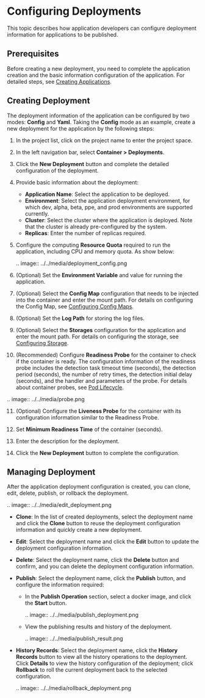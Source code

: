 # Configuring Deployments

This topic describes how application developers can configure deployment information for applications to be published.

## Prerequisites

Before creating a new deployment, you need to complete the application creation and the basic information configuration of the application. For detailed steps, see [Creating Applications](../admin/managing_app#newapp).

## Creating Deployment

The deployment information of the application can be configured by two modes: **Config** and **Yaml**. Taking the **Config** mode as an example, create a new deployment for the application by the following steps:

1. In the project list, click on the project name to enter the project space.

2. In the left navigation bar, select **Container > Deployments**.

3. Click the **New Deployment** button and complete the detailed configuration of the deployment.

4. Provide basic information about the deployment:

   - **Application Name**: Select the application to be deployed.
   - **Environment**: Select the application deployment environment, for which dev, alpha, beta, ppe, and prod environments are supported currently.
   - **Cluster**: Select the cluster where the application is deployed. Note that the cluster is already pre-configured by the system.
   - **Replicas**: Enter the number of replicas required.

5. Configure the computing **Resource Quota** required to run the application, including CPU and memory quota. As show below:

   .. image:: ../../media/deployment_config.png

6. (Optional) Set the **Environment Variable** and value for running the application.

7. (Optional) Select the **Config Map** configuration that needs to be injected into the container and enter the mount path. For details on configuring the Config Map, see [Configuring Config Maps](configuring_configmap_secret).

8. (Optional) Set the **Log Path** for storing the log files.

9. (Optional) Select the **Storages** configuration for the application and enter the mount path. For details on configuring the storage, see [Configuring Storage](configuring_storage).

10. (Recommended) Configure **Readiness Probe** for the container to check if the container is ready. The configuration information of the readiness probe includes the detection task timeout time (seconds), the detection period (seconds), the number of retry times, the detection initial delay (seconds), and the handler and parameters of the probe. For details about container probes, see [Pod Lifecycle](https://kubernetes.io/docs/concepts/workloads/pods/pod-lifecycle/#container-probes).

  .. image:: ../../media/probe.png

11. (Optional) Configure the **Liveness Probe** for the container with its configuration information similar to the Readiness Probe.

12. Set **Minimum Readiness Time** of the container (seconds).

13. Enter the description for the deployment.

14. Click the **New Deployment** button to complete the configuration.

## Managing Deployment

After the application deployment configuration is created, you can clone, edit, delete, publish, or rollback the deployment.

.. image:: ../../media/edit_deployment.png

- **Clone**: In the list of created deployments, select the deployment name and click the **Clone** button to reuse the deployment configuration information and quickly create a new deployment.

- **Edit**: Select the deployment name and click the **Edit** button to update the deployment configuration information.

- **Delete**: Select the deployment name, click the **Delete** button and confirm, and you can delete the deployment configuration information.

- **Publish**: Select the deployment name, click the **Publish** button, and configure the information required:

   - In the **Publish Operation** section, select a docker image, and click the **Start** button.

     .. image:: ../../media/publish_deployment.png

   - View the publishing results and history of the deployment.

     .. image:: ../../media/publish_result.png

- **History Records**: Select the deployment name, click the **History Records** button to view all the history operations to the deployment. Click **Details** to view the history configuration of the deployment; click **Rollback** to roll the current deployment back to the selected configuration.

   .. image:: ../../media/rollback_deployment.png

<!--end-->
